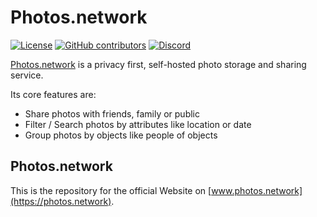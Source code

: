 # Photos.network

[![License](https://img.shields.io/github/license/photos-network/frontend)](./LICENSE.md)
[![GitHub contributors](https://img.shields.io/github/contributors/photos-network/frontend?color=success)](https://github.com/photos.network/core/graphs/contributors)
[![Discord](https://img.shields.io/discord/793235453871390720)](https://discord.gg/dGFDpmWp46)


[Photos.network](https://photos.network) is a privacy first, self-hosted photo storage and sharing service.

Its core features are:
 - Share photos with friends, family or public
 - Filter / Search photos by attributes like location or date
 - Group photos by objects like people of objects

## Photos.network
This is the repository for the official Website on [www.photos.network](https://photos.network).


